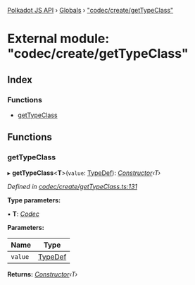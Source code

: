 [Polkadot JS API](../README.md) › [Globals](../globals.md) › ["codec/create/getTypeClass"](_codec_create_gettypeclass_.md)

# External module: "codec/create/getTypeClass"

## Index

### Functions

* [getTypeClass](_codec_create_gettypeclass_.md#gettypeclass)

## Functions

###  getTypeClass

▸ **getTypeClass**<**T**>(`value`: [TypeDef](../interfaces/_codec_create_types_.typedef.md)): *[Constructor](../interfaces/_types_.constructor.md)‹T›*

*Defined in [codec/create/getTypeClass.ts:131](https://github.com/polkadot-js/api/blob/6ff0efca25/packages/types/src/codec/create/getTypeClass.ts#L131)*

**Type parameters:**

▪ **T**: *[Codec](../interfaces/_types_.codec.md)*

**Parameters:**

Name | Type |
------ | ------ |
`value` | [TypeDef](../interfaces/_codec_create_types_.typedef.md) |

**Returns:** *[Constructor](../interfaces/_types_.constructor.md)‹T›*
